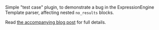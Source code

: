 Simple "test case" plugin, to demonstrate a bug in the ExpressionEngine Template parser, affecting nested `no_results` blocks.

Read [the accompanying blog post][blog_post] for full details.

[blog_post]:http://experienceinternet.co.uk/blog/ee-gotchas-nested-no-results-tags/ "Read the blog post"
